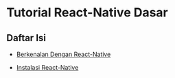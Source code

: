 # Tutorial React-Native Dasar

## Daftar Isi
- [Berkenalan Dengan React-Native](./Materi/berkenalan-dengan-react-native.md)

- [Instalasi React-Native](./Materi/instalasi-react-native)